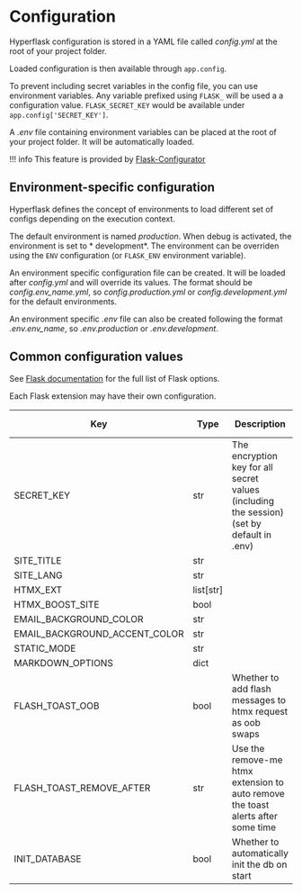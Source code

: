 # Configuration

Hyperflask configuration is stored in a YAML file called *config.yml* at the root of your project folder.

Loaded configuration is then available through `app.config`.

To prevent including secret variables in the config file, you can use environment variables. Any variable prefixed using `FLASK_` will be used a a configuration value.
`FLASK_SECRET_KEY` would be available under `app.config['SECRET_KEY']`.

A *.env* file containing environment variables can be placed at the root of your project folder. It will be automatically loaded.

!!! info
    This feature is provided by [Flask-Configurator](https://github.com/hyperflask/flask-configurator)

## Environment-specific configuration

Hyperflask defines the concept of environments to load different set of configs depending on the execution context.

The default environment is named *production*. When debug is activated, the environment is set to * development*.
The environment can be overriden using the `ENV` configuration (or `FLASK_ENV` environment variable).

An environment specific configuration file can be created. It will be loaded after *config.yml* and will override its values.
The format should be *config.env_name.yml*, so *config.production.yml* or *config.development.yml* for the default environments.

An environment specific *.env* file can also be created following the format *.env.env_name*, so *.env.production* or *.env.development*.

## Common configuration values

See [Flask documentation](https://flask.palletsprojects.com/en/stable/config/#builtin-configuration-values) for the full list of Flask options.

Each Flask extension may have their own configuration.

| Key | Type | Description | Default value |
| --- | --- | --- | --- |
| SECRET_KEY | str | The encryption key for all secret values (including the session) (set by default in .env) | random
| SITE_TITLE | str |  |
| SITE_LANG | str |  |
| HTMX_EXT | list[str] |  |
| HTMX_BOOST_SITE | bool |  |
| EMAIL_BACKGROUND_COLOR | str |  |
| EMAIL_BACKGROUND_ACCENT_COLOR | str |  |
| STATIC_MODE | str |  |
| MARKDOWN_OPTIONS | dict |  |
| FLASH_TOAST_OOB | bool | Whether to add flash messages to htmx request as oob swaps |
| FLASH_TOAST_REMOVE_AFTER | str | Use the remove-me htmx extension to auto remove the toast alerts after some time |
| INIT_DATABASE | bool | Whether to automatically init the db on start |
